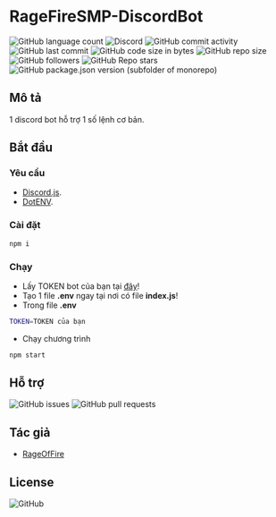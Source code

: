 # RageFireSMP-DiscordBot

![GitHub language count](https://img.shields.io/github/languages/count/RageOfFire/RageFireSMP-DiscordBot)
![Discord](https://img.shields.io/discord/752171524919918672)
![GitHub commit activity](https://img.shields.io/github/commit-activity/m/RageOfFire/RageFireSMP-DiscordBot)
![GitHub last commit](https://img.shields.io/github/last-commit/RageOfFire/RageFireSMP-DiscordBot)
![GitHub code size in bytes](https://img.shields.io/github/languages/code-size/RageOfFire/RageFireSMP-DiscordBot)
![GitHub repo size](https://img.shields.io/github/repo-size/RageOfFire/RageFireSMP-DiscordBot)
![GitHub followers](https://img.shields.io/github/followers/RageOfFire)
![GitHub Repo stars](https://img.shields.io/github/stars/RageOfFire/RageFireSMP-DiscordBot)
![GitHub package.json version (subfolder of monorepo)](https://img.shields.io/github/package-json/v/RageOfFire/RageFireSMP-DiscordBot)

## Mô tả

1 discord bot hỗ trợ 1 số lệnh cơ bản.

## Bắt đầu

### Yêu cầu

* [Discord.js](https://discord.js.org/#/).
* [DotENV](https://www.npmjs.com/package/dotenv).

### Cài đặt

```sh
npm i
```

### Chạy

* Lấy TOKEN bot của bạn tại [đây](https://discord.com/developers/applications)!
* Tạo 1 file **.env** ngay tại nơi có file **index.js**!
* Trong file **.env**

```sh
TOKEN=TOKEN của bạn
```

* Chạy chương trình

```sh
npm start
```

## Hỗ trợ

![GitHub issues](https://img.shields.io/github/issues/RageOfFire/RageFireSMP-DiscordBot)
![GitHub pull requests](https://img.shields.io/github/issues-pr/RageOfFire/RageFireSMP-DiscordBot)

## Tác giả

* [RageOfFire](https://github.com/RageOfFire)

## License

![GitHub](https://img.shields.io/github/license/RageOfFire/RageFireSMP-DiscordBot)
